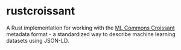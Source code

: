 # rustcroissant
A Rust implementation for working with the [ML Commons Croissant](https://github.com/mlcommons/croissant) metadata format - a standardized way to describe machine learning datasets using JSON-LD.
